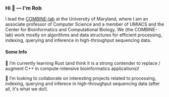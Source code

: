 ### Hi 👋 — I'm Rob 

  I lead the [COMBINE-lab](https://github.com/COMBINE-lab) at the University of Maryland, where I am an associate professor of Computer Science and a member of UMIACS and the Center for Bioinformatics and Computational Biology.  We (the COMBINE-lab) work mostly on algorithms and data structures for efficient processing, indexing, querying and inference in high-throughput sequencing data.  

#### Some Info

🌱 I’m currently learning Rust (and think it is a strong contender to replace / augment C++ in compute-intensive bioinformatics applications)!

👯 I’m looking to collaborate on interesting projects related to processing, indexing, querying and inferece in high-throughput sequencing data (after all, it's what we do!).

<!--
**rob-p/rob-p** is a ✨ _special_ ✨ repository because its `README.md` (this file) appears on your GitHub profile.

Here are some ideas to get you started:

- 🔭 I’m currently working on ...
- 🌱 I’m currently learning ...
- 👯 I’m looking to collaborate on ...
- 🤔 I’m looking for help with ...
- 💬 Ask me about ...
- 📫 How to reach me: ...
- 😄 Pronouns: ...
- ⚡ Fun fact: ...
-->
